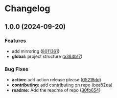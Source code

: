 # Changelog

## 1.0.0 (2024-09-20)


### Features

* add mirroring ([8011361](https://github.com/MetalBrackets/T-AIA-901/commit/80113614227f43c71245c883975e69b9afbacae6))
* **global:** project structure ([a384b17](https://github.com/MetalBrackets/T-AIA-901/commit/a384b179cec71410db81934c41c914b79a3fca33))


### Bug Fixes

* **action:** add action release please ([05218dd](https://github.com/MetalBrackets/T-AIA-901/commit/05218ddd28d56311d07a19e3dcc28d6ce017e9fc))
* **contributing:** add contributing on repo ([bea52da](https://github.com/MetalBrackets/T-AIA-901/commit/bea52dafbfeca711a861b8b3e1259167480cd1cf))
* **readme:** Add the readme of repo ([30fb654](https://github.com/MetalBrackets/T-AIA-901/commit/30fb654950a86aa3ca9df8505577637830524dab))
